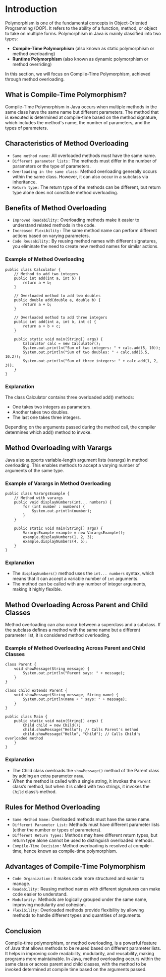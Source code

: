 # Introduction
Polymorphism is one of the fundamental concepts in Object-Oriented Programming (OOP). It refers to the ability of a function, method, or object to take on multiple forms. Polymorphism in Java is mainly classified into two types:
* **Compile-Time Polymorphism** (also known as static polymorphism or method overloading)
* **Runtime Polymorphism** (also known as dynamic polymorphism or method overriding)

In this section, we will focus on Compile-Time Polymorphism, achieved through method overloading.

## What is Compile-Time Polymorphism?
Compile-Time Polymorphism in Java occurs when multiple methods in the same class have the same name but different parameters. The method that is executed is determined at compile-time based on the method signature, which includes the method's name, the number of parameters, and the types of parameters.

## Characteristics of Method Overloading
* `Same method name:` All overloaded methods must have the same name.
* `Different parameter lists:` The methods must differ in the number of parameters or the type of parameters.
* `Overloading in the same class:` Method overloading generally occurs within the same class. However, it can also occur in a subclass via inheritance.
* `Return type:` The return type of the methods can be different, but return type alone does not constitute method overloading.

## Benefits of Method Overloading
* `Improved Readability:` Overloading methods make it easier to understand related methods in the code.
* `Increased Flexibility:` The same method name can perform different actions based on varying parameters.
* `Code Reusability:` By reusing method names with different signatures, you eliminate the need to create new method names for similar actions.

### Example of Method Overloading
```
public class Calculator {
    // Method to add two integers
    public int add(int a, int b) {
        return a + b;
    }
    
    // Overloaded method to add two doubles
    public double add(double a, double b) {
        return a + b;
    }
    
    // Overloaded method to add three integers
    public int add(int a, int b, int c) {
        return a + b + c;
    }

    public static void main(String[] args) {
        Calculator calc = new Calculator();
        System.out.println("Sum of two integers: " + calc.add(5, 10));
        System.out.println("Sum of two doubles: " + calc.add(5.5, 10.2));
        System.out.println("Sum of three integers: " + calc.add(1, 2, 3));
    }
}
```
### Explanation
The class Calculator contains three overloaded add() methods:
* One takes two integers as parameters.
* Another takes two doubles.
* The last one takes three integers.

Depending on the arguments passed during the method call, the compiler determines which add() method to invoke.

## Method Overloading with Varargs
Java also supports variable-length argument lists (varargs) in method overloading. This enables methods to accept a varying number of arguments of the same type.

### Example of Varargs in Method Overloading
```
public class VarargsExample {
    // Method with varargs
    public void displayNumbers(int... numbers) {
        for (int number : numbers) {
            System.out.println(number);
        }
    }

    public static void main(String[] args) {
        VarargsExample example = new VarargsExample();
        example.displayNumbers(1, 2, 3);
        example.displayNumbers(4, 5);
    }
}
```
### Explanation
* The `displayNumbers()` method uses the `int... numbers` syntax, which means that it can accept a variable number of `int` arguments.
* The method can be called with any number of integer arguments, making it highly flexible.

## Method Overloading Across Parent and Child Classes
Method overloading can also occur between a superclass and a subclass. If the subclass defines a method with the same name but a different parameter list, it is considered method overloading.

### Example of Method Overloading Across Parent and Child Classes
```
class Parent {
    void showMessage(String message) {
        System.out.println("Parent says: " + message);
    }
}

class Child extends Parent {
    void showMessage(String message, String name) {
        System.out.println(name + " says: " + message);
    }
}

public class Main {
    public static void main(String[] args) {
        Child child = new Child();
        child.showMessage("Hello"); // Calls Parent's method
        child.showMessage("Hello", "Child"); // Calls Child's overloaded method
    }
}
```
### Explanation
* The Child class overloads the `showMessage()` method of the Parent class by adding an extra parameter `name`.
* When the method is called with a single string, it invokes the `Parent` class’s method, but when it is called with two strings, it invokes the `Child` class’s method.

## Rules for Method Overloading
* `Same Method Name:` Overloaded methods must have the same name.
* `Different Parameter List:` Methods must have different parameter lists (either the number or types of parameters).
* `Different Return Types:` Methods may have different return types, but return type alone cannot be used to distinguish overloaded methods.
* `Compile-Time Decision:` Method overloading is resolved at compile-time, hence known as compile-time polymorphism.

## Advantages of Compile-Time Polymorphism
* `Code Organization:` It makes code more structured and easier to manage.
* `Readability:` Reusing method names with different signatures can make code easier to understand.
* `Modularity:` Methods are logically grouped under the same name, improving modularity and cohesion.
* `Flexibility:` Overloaded methods provide flexibility by allowing methods to handle different types and quantities of arguments.

## Conclusion
Compile-time polymorphism, or method overloading, is a powerful feature of Java that allows methods to be reused based on different parameter lists. It helps in improving code readability, modularity, and reusability, making programs more maintainable. In Java, method overloading occurs within the same class or across parent and child classes, with the method to be invoked determined at compile time based on the arguments passed.